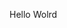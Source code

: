 Hello Wolrd






























































































































































































































































































































































































































































































































































































































































































































































































































































































































































































































































































































































































































































































































































































































































































































































































































































































































































































































































































































































































































































































































































































































































































































































































































































































































































































































































































































































































































































































































































































































































































































































































































































































































































































































































































































































































































































































































































































































































































































































































































































































































































































































































































































































































































































































































































































































































































































































































































































































































































































































































































































































































